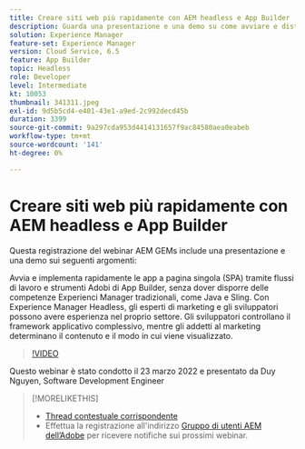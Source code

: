 ```yaml
---
title: Creare siti web più rapidamente con AEM headless e App Builder
description: Guarda una presentazione e una demo su come avviare e distribuire rapidamente l’app a pagina singola (SPA) utilizzando gli strumenti formativi di Adobe App Builder.
solution: Experience Manager
feature-set: Experience Manager
version: Cloud Service, 6.5
feature: App Builder
topic: Headless
role: Developer
level: Intermediate
kt: 10053
thumbnail: 341311.jpeg
exl-id: 9d5b5cd4-e401-43e1-a9ed-2c992decd45b
duration: 3399
source-git-commit: 9a297cda953d4414131657f9ac84580aea0eabeb
workflow-type: tm+mt
source-wordcount: '141'
ht-degree: 0%

---
```


# Creare siti web più rapidamente con AEM headless e App Builder

Questa registrazione del webinar AEM GEMs include una presentazione e una demo sui seguenti argomenti:

Avvia e implementa rapidamente le app a pagina singola (SPA) tramite flussi di lavoro e strumenti Adobi di App Builder, senza dover disporre delle competenze Experienci Manager tradizionali, come Java e Sling. Con Experience Manager Headless, gli esperti di marketing e gli sviluppatori possono avere esperienza nel proprio settore. Gli sviluppatori controllano il framework applicativo complessivo, mentre gli addetti al marketing determinano il contenuto e il modo in cui viene visualizzato.

>[!VIDEO](https://video.tv.adobe.com/v/341311/?quality=12&learn=on)

Questo webinar è stato condotto il 23 marzo 2022 e presentato da Duy Nguyen, Software Development Engineer

>[!MORELIKETHIS]
>
>* [Thread contestuale corrispondente](https://adobe.ly/3LkSWdm)
>* Effettua la registrazione all&#39;indirizzo [Gruppo di utenti AEM dell’Adobe](https://aem-augs.adobe.com/) per ricevere notifiche sui prossimi webinar.


<!-- >>* [Corresponding Adobe Experience Manager User Group Event page](https://aem-augs.adobe.com/details/adobe-experience-manager-aem-learning-chapter-presents-aem-gems-build-sites-faster-with-aem-headless-and-app-builder/) -->
